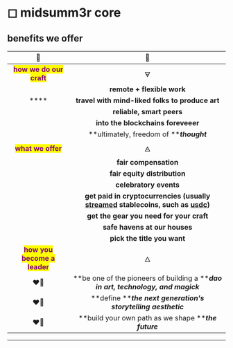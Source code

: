 # ◻ midsumm3r core

## benefits we offer

<mark style="color:green;"></mark>

|                               🧩                               |                                                                                      🧩                                                                                     |
| :------------------------------------------------------------: | :-------------------------------------------------------------------------------------------------------------------------------------------------------------------------: |
|   <mark style="color:purple;">**how we do our craft**</mark>   |                                                                                      🜃                                                                                     |
|                                                                |                                                                          **remote + flexible work**                                                                         |
|                              ****                              |                                                               **travel with mind-liked folks to produce art**                                                               |
|                                                                |                                                                          **reliable, smart peers**                                                                          |
|                                                                |                                                                      **into the blockchains foreveeer**                                                                     |
|                                                                |                                                                   **ultimately, freedom of **_**thought**_                                                                  |
|      <mark style="color:purple;">**what we offer**</mark>      |                                                                                      🜁                                                                                     |
|                                                                |                                                                            **fair compensation**                                                                            |
|                                                                |                                                                         **fair equity distribution**                                                                        |
|                                                                |                                                                            **celebratory events**                                                                           |
|                                                                | **get paid in cryptocurrencies (usually** [**streamed**](https://sablier.finance/) **stablecoins, such as** [**usdc**](https://coinmarketcap.com/currencies/usd-coin/)**)** |
|                                                                |                                                                   **get the gear you need for your craft**                                                                  |
|                                                                |                                                                        **safe havens at our houses**                                                                        |
|                                                                |                                                                         **pick the title you want**                                                                         |
| <mark style="color:purple;">**how you become a leader**</mark> |                                                                                      🜂                                                                                     |
|                              ❤️‍🔥                             |                                              **be one of the pioneers of building a **_**dao in art, technology, and magick**_                                              |
|                              ❤️‍🔥                             |                                                        **define **_**the next generation's storytelling aesthetic**_                                                        |
|                              ❤️‍🔥                             |                                                             **build your own path as we shape **_**the future**_                                                            |

****
